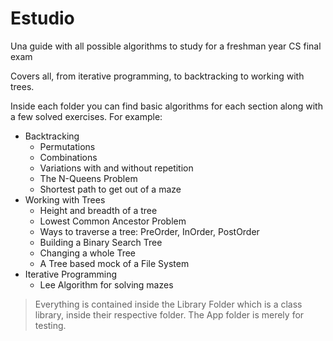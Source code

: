 # Estudio

Una guide with all possible algorithms to study for a freshman year CS final exam

Covers all, from iterative programming, to backtracking to working with trees.

Inside each folder you can find basic algorithms for each section along with a few solved exercises. For example:

- Backtracking
  - Permutations
  - Combinations
  - Variations with and without repetition
  - The N-Queens Problem
  - Shortest path to get out of a maze
- Working with Trees
  - Height and breadth of a tree
  - Lowest Common Ancestor Problem
  - Ways to traverse a tree: PreOrder, InOrder, PostOrder
  - Building a Binary Search Tree
  - Changing a whole Tree
  - A Tree based mock of a File System
- Iterative Programming
  - Lee Algorithm for solving mazes

> Everything is contained inside the Library Folder which is a class library, inside their respective folder. The App folder is merely for testing.

